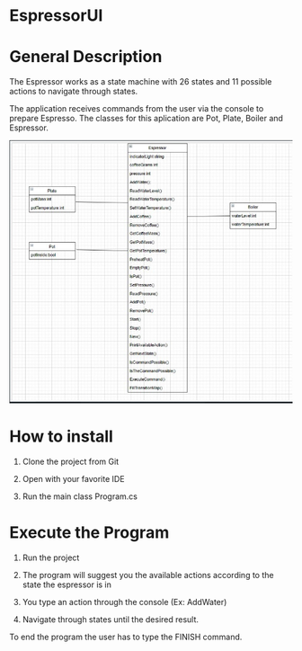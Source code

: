 # EspressorUI

# General Description

The Espressor works as a state machine with 26 states and 11 possible actions to navigate through states.

The application receives commands from the user via the console to prepare Espresso. The classes for this aplication are Pot, Plate, Boiler and Espressor. 

![alt text](https://github.com/cipribzt/EspressorUI/blob/master/Class%20Diagram.jpg)




# How to install

1. Clone the project from Git

2. Open with your favorite IDE

3. Run the main class Program.cs

# Execute the Program

1. Run the project

2. The program will suggest you the available actions according to the state the espressor is in

3. You type an action through the console (Ex: AddWater)

4. Navigate through states until the desired result. 

To end the program the user has to type the FINISH command. 
